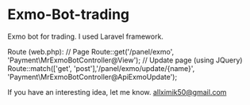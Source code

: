 # Exmo-Bot-trading

Exmo bot for trading. I used Laravel framework.

Route (web.php):
// Page 
Route::get('/panel/exmo', 'Payment\MrExmoBotController@View'); 
// Update page (using JQuery) 
Route::match(['get', 'post'],'/panel/exmo/update/{name}', 'Payment\MrExmoBotController@ApiExmoUpdate');

If you have an interesting idea, let me know. allximik50@gmail.com
